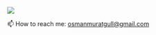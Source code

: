 ![](https://komarev.com/ghpvc/?username=osmanmuratgull)

📫 How to reach me:
osmanmuratgull@gmail.com
